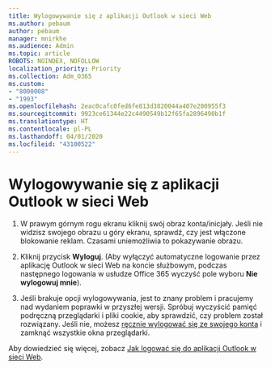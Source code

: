 ```yaml
---
title: Wylogowywanie się z aplikacji Outlook w sieci Web
ms.author: pebaum
author: pebaum
manager: mnirkhe
ms.audience: Admin
ms.topic: article
ROBOTS: NOINDEX, NOFOLLOW
localization_priority: Priority
ms.collection: Adm_O365
ms.custom:
- "8000008"
- "1993"
ms.openlocfilehash: 2eac0cafc0fed6fe813d3820044a407e200955f3
ms.sourcegitcommit: 9923ce61344e22c4490549b12f65fa2896490b1f
ms.translationtype: HT
ms.contentlocale: pl-PL
ms.lasthandoff: 04/01/2020
ms.locfileid: "43100522"
---
```

# <a name="sign-out-of-outlook-on-the-web"></a>Wylogowywanie się z aplikacji Outlook w sieci Web

1. W prawym górnym rogu ekranu kliknij swój obraz konta/inicjały. Jeśli nie widzisz swojego obrazu u góry ekranu, sprawdź, czy jest włączone blokowanie reklam. Czasami uniemożliwia to pokazywanie obrazu.

2. Kliknij przycisk **Wyloguj**. (Aby wyłączyć automatyczne logowanie przez aplikację Outlook w sieci Web na koncie służbowym, podczas następnego logowania w usłudze Office 365 wyczyść pole wyboru **Nie wylogowuj mnie**).

3. Jeśli brakuje opcji wylogowywania, jest to znany problem i pracujemy nad wydaniem poprawki w przyszłej wersji.  Spróbuj wyczyścić pamięć podręczną przeglądarki i pliki cookie, aby sprawdzić, czy problem został rozwiązany.  Jeśli nie, możesz [ręcznie wylogować się ze swojego konta](https://login.live.com/logout.srf) i zamknąć wszystkie okna przeglądarki.

Aby dowiedzieć się więcej, zobacz [Jak logować się do aplikacji Outlook w sieci Web](https://support.office.com/article/how-to-sign-in-to-outlook-on-the-web-763fab4d-0138-4814-b450-37fc286bcb79).
